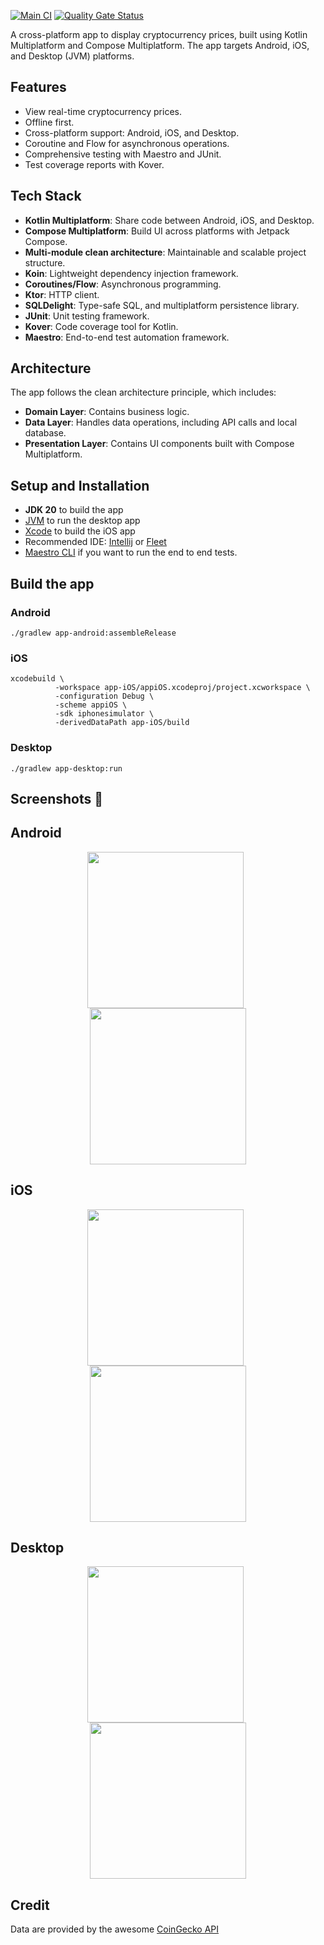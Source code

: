 [![Main CI](https://github.com/OHoussein/CryptoApp/workflows/Main%20CI/badge.svg)](https://github.com/OHoussein/CryptoApp/actions/workflows/main_ci.yml)
[![Quality Gate Status](https://sonarcloud.io/api/project_badges/measure?project=OHoussein_android-crypto-app&metric=alert_status)](https://sonarcloud.io/dashboard?id=OHoussein_android-crypto-app)


A cross-platform app to display cryptocurrency prices, built using Kotlin Multiplatform and Compose Multiplatform. The app targets Android, iOS, and Desktop (JVM) platforms.

## Features

- View real-time cryptocurrency prices.
- Offline first.
- Cross-platform support: Android, iOS, and Desktop.
- Coroutine and Flow for asynchronous operations.
- Comprehensive testing with Maestro and JUnit.
- Test coverage reports with Kover.

## Tech Stack

- **Kotlin Multiplatform**: Share code between Android, iOS, and Desktop.
- **Compose Multiplatform**: Build UI across platforms with Jetpack Compose.
- **Multi-module clean architecture**: Maintainable and scalable project structure.
- **Koin**: Lightweight dependency injection framework.
- **Coroutines/Flow**: Asynchronous programming.
- **Ktor**: HTTP client.
- **SQLDelight**: Type-safe SQL, and multiplatform persistence library.
- **JUnit**: Unit testing framework.
- **Kover**: Code coverage tool for Kotlin.
- **Maestro**: End-to-end test automation framework.

## Architecture

The app follows the clean architecture principle, which includes:
- **Domain Layer**: Contains business logic.
- **Data Layer**: Handles data operations, including API calls and local database.
- **Presentation Layer**: Contains UI components built with Compose Multiplatform.

## Setup and Installation
- **JDK 20** to build the app
- [JVM](https://www.java.com/en/download/help/download_options.html) to run the desktop app
- [Xcode](https://developer.apple.com/xcode/) to build the iOS app
- Recommended IDE: [Intellij](https://www.jetbrains.com/idea/) or [Fleet](https://www.jetbrains.com/fleet/)
- [Maestro CLI](https://maestro.mobile.dev/) if you want to run the end to end tests.

## Build the app
### Android
```shell
./gradlew app-android:assembleRelease
```
### iOS
```shell
xcodebuild \
          -workspace app-iOS/appiOS.xcodeproj/project.xcworkspace \
          -configuration Debug \
          -scheme appiOS \
          -sdk iphonesimulator \
          -derivedDataPath app-iOS/build
```
### Desktop
```shell
./gradlew app-desktop:run
```

## Screenshots 📸
## Android
<div  align="center">
<img width="250px" src="https://github.com/OHoussein/CryptoApp/blob/main/design/android_crypto_list_dark.png" align="center" />
&nbsp;
<img width="250px" src="https://github.com/OHoussein/CryptoApp/blob/main/design/android_crypto_details_dark.png" align="center" />
</div>

## iOS
<div  align="center">
<img width="250px" src="https://github.com/OHoussein/CryptoApp/blob/main/design/ios_crypto_list_light.png" align="center" />
&nbsp;
<img width="250px" src="https://github.com/OHoussein/CryptoApp/blob/main/design/ios_crypto_details_light.png" align="center" />
</div>

## Desktop
<div  align="center">
<img width="250px" src="https://github.com/OHoussein/CryptoApp/blob/main/design/desktop_crypto_list_dark.png" align="center" />
&nbsp;
<img width="250px" src="https://github.com/OHoussein/CryptoApp/blob/main/design/desktop_crypto_details_dark.png" align="center" />
</div>

## Credit

Data are provided by the awesome [CoinGecko API](https://www.coingecko.com/en/api)
